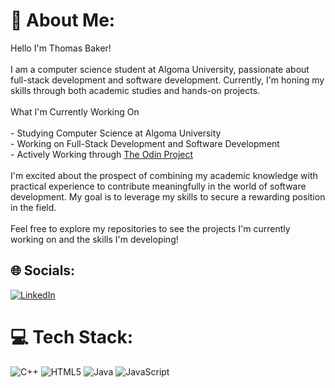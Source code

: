 # 💫 About Me:
Hello I'm Thomas Baker!<br><br>I am a computer science student at Algoma University, passionate about full-stack development and software development. Currently, I'm honing my skills through both academic studies and hands-on projects.<br><br>What I'm Currently Working On<br><br>- Studying Computer Science at Algoma University<br>- Working on Full-Stack Development and Software Development<br>- Actively Working through [The Odin Project](https://www.theodinproject.com/)<br><br>I'm excited about the prospect of combining my academic knowledge with practical experience to contribute meaningfully in the world of software development. My goal is to leverage my skills to secure a rewarding position in the field.<br><br>Feel free to explore my repositories to see the projects I'm currently working on and the skills I'm developing!


## 🌐 Socials:
[![LinkedIn](https://img.shields.io/badge/LinkedIn-%230077B5.svg?logo=linkedin&logoColor=white)](https://linkedin.com/in/malpabaker) 

# 💻 Tech Stack:
![C++](https://img.shields.io/badge/c++-%2300599C.svg?style=for-the-badge&logo=c%2B%2B&logoColor=white) ![HTML5](https://img.shields.io/badge/html5-%23E34F26.svg?style=for-the-badge&logo=html5&logoColor=white) ![Java](https://img.shields.io/badge/java-%23ED8B00.svg?style=for-the-badge&logo=openjdk&logoColor=white) ![JavaScript](https://img.shields.io/badge/javascript-%23323330.svg?style=for-the-badge&logo=javascript&logoColor=%23F7DF1E)
